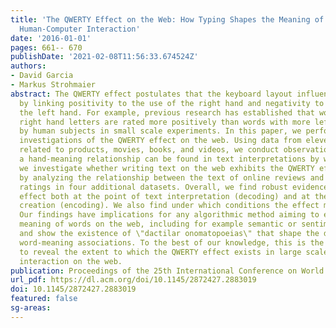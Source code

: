 ```yaml
---
title: 'The QWERTY Effect on the Web: How Typing Shapes the Meaning of Words in Online
  Human-Computer Interaction'
date: '2016-01-01'
pages: 661-- 670
publishDate: '2021-02-08T11:56:33.674524Z'
authors:
- David Garcia
- Markus Strohmaier
abstract: The QWERTY effect postulates that the keyboard layout influences word meanings
  by linking positivity to the use of the right hand and negativity to the use of
  the left hand. For example, previous research has established that words with more
  right hand letters are rated more positively than words with more left hand letters
  by human subjects in small scale experiments. In this paper, we perform large scale
  investigations of the QWERTY effect on the web. Using data from eleven web platforms
  related to products, movies, books, and videos, we conduct observational tests whether
  a hand-meaning relationship can be found in text interpretations by web users. Furthermore,
  we investigate whether writing text on the web exhibits the QWERTY effect as well,
  by analyzing the relationship between the text of online reviews and their star
  ratings in four additional datasets. Overall, we find robust evidence for the QWERTY
  effect both at the point of text interpretation (decoding) and at the point of text
  creation (encoding). We also find under which conditions the effect might not hold.
  Our findings have implications for any algorithmic method aiming to evaluate the
  meaning of words on the web, including for example semantic or sentiment analysis,
  and show the existence of \"dactilar onomatopoeias\" that shape the dynamics of
  word-meaning associations. To the best of our knowledge, this is the first work
  to reveal the extent to which the QWERTY effect exists in large scale human-computer
  interaction on the web.
publication: Proceedings of the 25th International Conference on World Wide Web
url_pdf: https://dl.acm.org/doi/10.1145/2872427.2883019
doi: 10.1145/2872427.2883019
featured: false
sg-areas:
---
```

